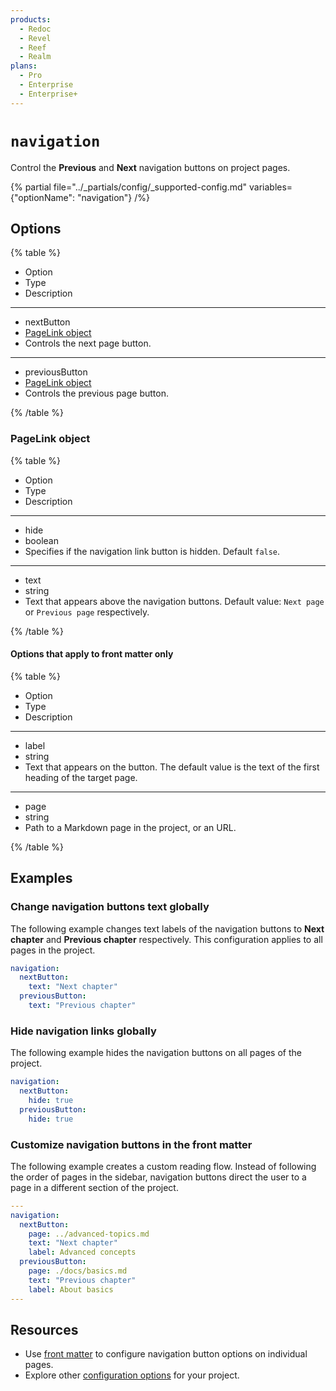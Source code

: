 ```yaml
---
products:
  - Redoc
  - Revel
  - Reef
  - Realm
plans:
  - Pro
  - Enterprise
  - Enterprise+
---
```

# `navigation`

Control the **Previous** and **Next** navigation buttons on project pages.

{% partial file="../_partials/config/_supported-config.md" variables={"optionName": "navigation"} /%}

## Options

{% table %}

- Option
- Type
- Description

---

- nextButton
- [PageLink object](#pagelink-object)
- Controls the next page button.

---

- previousButton
- [PageLink object](#pagelink-object)
- Controls the previous page button.

{% /table %}

### PageLink object

{% table %}

- Option
- Type
- Description

---

- hide
- boolean
- Specifies if the navigation link button is hidden. Default `false`.

---

- text
- string
- Text that appears above the navigation buttons. Default value: `Next page` or `Previous page` respectively.

{% /table %}

#### Options that apply to front matter only

{% table %}

- Option
- Type
- Description

---

- label
- string
- Text that appears on the button. The default value is the text of the first heading of the target page.

---

- page
- string
- Path to a Markdown page in the project, or an URL.

{% /table %}

## Examples

### Change navigation buttons text globally

The following example changes text labels of the navigation buttons to **Next chapter** and **Previous chapter** respectively.
This configuration applies to all pages in the project.

```yaml {% title="redocly.yaml" %}
navigation:
  nextButton:
    text: "Next chapter"
  previousButton:
    text: "Previous chapter"
```

### Hide navigation links globally

The following example hides the navigation buttons on all pages of the project.

```yaml {% title="redocly.yaml" %}
navigation:
  nextButton:
    hide: true
  previousButton:
    hide: true
```

### Customize navigation buttons in the front matter

The following example creates a custom reading flow.
Instead of following the order of pages in the sidebar, navigation buttons direct the user to a page in a different section of the project.

```yaml
---
navigation:
  nextButton:
    page: ../advanced-topics.md
    text: "Next chapter"
    label: Advanced concepts
  previousButton:
    page: ./docs/basics.md
    text: "Previous chapter"
    label: About basics
---
```

## Resources

- Use [front matter](./front-matter-config.md) to configure navigation button options on individual pages.
- Explore other [configuration options](./index.md) for your project.
